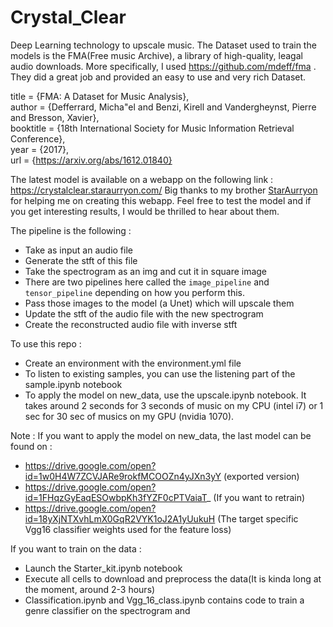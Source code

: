 # Crystal_Clear
Deep Learning technology to upscale music.
The Dataset used to train the models is the FMA(Free music Archive), a library of high-quality, leagal audio downloads.
More specifically, I used https://github.com/mdeff/fma . They did a great job and provided an easy to use and very rich Dataset.  

  title = {FMA: A Dataset for Music Analysis},  
  author = {Defferrard, Micha\"el and Benzi, Kirell and Vandergheynst, Pierre and Bresson, Xavier},  
  booktitle = {18th International Society for Music Information Retrieval Conference},  
  year = {2017},  
  url = {https://arxiv.org/abs/1612.01840}  

The latest model is available on a webapp on the following link : https://crystalclear.staraurryon.com/ 
Big thanks to my brother [StarAurryon](https://github.com/StarAurryon) for helping me on creating this webapp. Feel free to test the model and if you get interesting results, I would be thrilled to hear about them.

The pipeline is the following : 

- Take as input an audio file  
- Generate the stft of this file  
- Take the spectrogram as an img and cut it in square image
- There are two pipelines here called the `image_pipeline` and `tensor_pipeline` depending on how you perform this.
- Pass those images to the model (a Unet) which will upscale them  
- Update the stft of the audio file with the new spectrogram  
- Create the reconstructed audio file with inverse stft  

To use this repo :

- Create an environment with the environment.yml file  
- To listen to existing samples, you can use the listening part of the sample.ipynb notebook  
- To apply the model on new_data, use the upscale.ipynb notebook. It takes around 2 seconds for 3 seconds of music on my CPU   (intel i7) or 1 sec for 30 sec of musics on my GPU (nvidia 1070).  

Note : If you want to apply the model on new_data, the last model can be found on :
- https://drive.google.com/open?id=1w0H4W7ZCVJARe9rokfMCOOZn4yJXn3yY (exported version)
- https://drive.google.com/open?id=1FHqzGyEaqESOwbpKh3fYZF0cPTVaiaT_ (If you want to retrain)
- https://drive.google.com/open?id=18yXjNTXvhLmX0GqR2VYK1oJ2A1yUukuH (The target specific Vgg16 classifier weights used for the feature loss)

If you want to train on the data :
- Launch the Starter_kit.ipynb notebook
- Execute all cells to download and preprocess the data(It is kinda long at the moment, around 2-3 hours)
- Classification.ipynb and Vgg_16_class.ipynb contains code to train a genre classifier on the spectrogram and 




